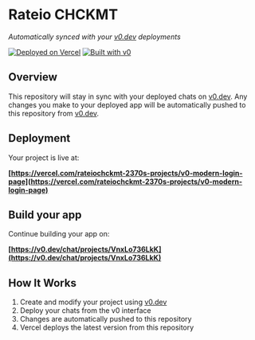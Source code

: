 # Rateio CHCKMT

*Automatically synced with your [v0.dev](https://v0.dev) deployments*

[![Deployed on Vercel](https://img.shields.io/badge/Deployed%20on-Vercel-black?style=for-the-badge&logo=vercel)](https://vercel.com/rateiochckmt-2370s-projects/v0-modern-login-page)
[![Built with v0](https://img.shields.io/badge/Built%20with-v0.dev-black?style=for-the-badge)](https://v0.dev/chat/projects/VnxLo736LkK)

## Overview

This repository will stay in sync with your deployed chats on [v0.dev](https://v0.dev).
Any changes you make to your deployed app will be automatically pushed to this repository from [v0.dev](https://v0.dev).

## Deployment

Your project is live at:

**[https://vercel.com/rateiochckmt-2370s-projects/v0-modern-login-page](https://vercel.com/rateiochckmt-2370s-projects/v0-modern-login-page)**

## Build your app

Continue building your app on:

**[https://v0.dev/chat/projects/VnxLo736LkK](https://v0.dev/chat/projects/VnxLo736LkK)**

## How It Works

1. Create and modify your project using [v0.dev](https://v0.dev)
2. Deploy your chats from the v0 interface
3. Changes are automatically pushed to this repository
4. Vercel deploys the latest version from this repository